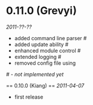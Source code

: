 0.11.0 (Grevyi)
===============
*2011-??-??*

* added command line parser #
* added update ability #
* enhanced module control #
* extended logging #
* removed config file using

*# - not implemented yet*

== 0.10.0 (Kiang) ==
*2011-04-07*

* first release
